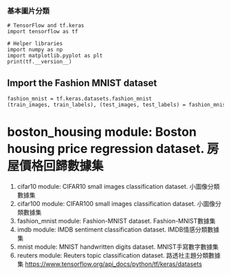 ### 基本圖片分類

```
# TensorFlow and tf.keras
import tensorflow as tf

# Helper libraries
import numpy as np
import matplotlib.pyplot as plt
print(tf.__version__)
```

## Import the Fashion MNIST dataset

```
fashion_mnist = tf.keras.datasets.fashion_mnist
(train_images, train_labels), (test_images, test_labels) = fashion_mnist.load_data()
```

# boston_housing module: Boston housing price regression dataset.	房屋價格回歸數據集

1. cifar10 module: CIFAR10 small images classification dataset.	小圖像分類數據集
2. cifar100 module: CIFAR100 small images classification dataset.	小圖像分類數據集
3. fashion_mnist module: Fashion-MNIST dataset.			 Fashion-MNIST數據集
4. imdb module: IMDB sentiment classification dataset. 		IMDB情感分類數據集
5. mnist module: MNIST handwritten digits dataset.		 MNIST手寫數字數據集
6. reuters module: Reuters topic classification dataset.		路透社主題分類數據集
<https://www.tensorflow.org/api_docs/python/tf/keras/datasets>
